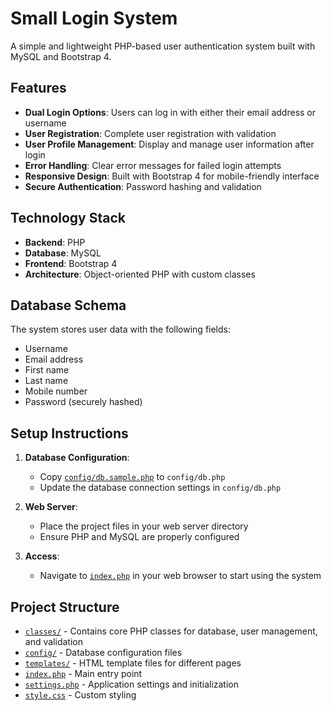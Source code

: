 # Small Login System

A simple and lightweight PHP-based user authentication system built with MySQL and Bootstrap 4.

## Features

- **Dual Login Options**: Users can log in with either their email address or username
- **User Registration**: Complete user registration with validation
- **User Profile Management**: Display and manage user information after login
- **Error Handling**: Clear error messages for failed login attempts
- **Responsive Design**: Built with Bootstrap 4 for mobile-friendly interface
- **Secure Authentication**: Password hashing and validation

## Technology Stack

- **Backend**: PHP
- **Database**: MySQL
- **Frontend**: Bootstrap 4
- **Architecture**: Object-oriented PHP with custom classes

## Database Schema

The system stores user data with the following fields:
- Username
- Email address
- First name
- Last name
- Mobile number
- Password (securely hashed)

## Setup Instructions

1. **Database Configuration**: 
   - Copy [`config/db.sample.php`](config/db.sample.php) to `config/db.php`
   - Update the database connection settings in `config/db.php`

2. **Web Server**: 
   - Place the project files in your web server directory
   - Ensure PHP and MySQL are properly configured

3. **Access**: 
   - Navigate to [`index.php`](index.php) in your web browser to start using the system

## Project Structure

- [`classes/`](classes/) - Contains core PHP classes for database, user management, and validation
- [`config/`](config/) - Database configuration files
- [`templates/`](templates/) - HTML template files for different pages
- [`index.php`](index.php) - Main entry point
- [`settings.php`](settings.php) - Application settings and initialization
- [`style.css`](style.css) - Custom styling